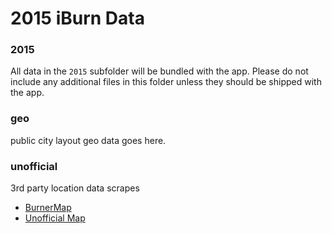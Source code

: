 # 2015 iBurn Data

### 2015

All data in the `2015` subfolder will be bundled with the app. Please do not include any additional files in this folder unless they should be shipped with the app.

### geo

public city layout geo data goes here.

### unofficial

3rd party location data scrapes

* [BurnerMap](https://burnermap.com/welcome.php)
* [Unofficial Map](https://www.google.com/maps/d/viewer?mid=zkszwyFJ-h7E.kaxgaF8gR5Sw)